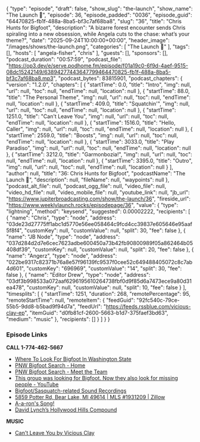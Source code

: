 {
  "type": "episode",
  "draft": false,
  "show_slug": "the-launch",
  "show_name": "The Launch 🚀",
  "episode": 36,
  "episode_padded": "0036",
  "episode_guid": "64470825-fb1f-488a-8ba5-bf3c7af68ba8",
  "slug": "36",
  "title": "Chris Hunts for Bigfoot",
  "description": "A bizarre forest encounter sends Chris spiraling into a new obsession, while Angela cuts to the chase: what’s your theme?",
  "date": "2025-09-24T10:00:00+00:00",
  "header_image": "/images/shows/the-launch.png",
  "categories": [
    "The Launch 🚀"
  ],
  "tags": [],
  "hosts": [
    "angela-fisher",
    "chris"
  ],
  "guests": [],
  "sponsors": [],
  "podcast_duration": "00:57:59",
  "podcast_file": "https://op3.dev/e/serve.podhome.fm/episode/f01a19c0-6f9d-4aef-9515-08dc15242149/63894277443647799464470825-fb1f-488a-8ba5-bf3c7af68ba8.mp3",
  "podcast_bytes": 83815901,
  "podcast_chapters": {
    "version": "1.2.0",
    "chapters": [
      {
        "startTime": 0.0,
        "title": "Intro",
        "img": null,
        "url": null,
        "toc": null,
        "endTime": null,
        "location": null
      },
      {
        "startTime": 88.0,
        "title": "The Personal Theme",
        "img": null,
        "url": null,
        "toc": null,
        "endTime": null,
        "location": null
      },
      {
        "startTime": 409.0,
        "title": "Squatchin'",
        "img": null,
        "url": null,
        "toc": null,
        "endTime": null,
        "location": null
      },
      {
        "startTime": 1251.0,
        "title": "Can't Leave You",
        "img": null,
        "url": null,
        "toc": null,
        "endTime": null,
        "location": null
      },
      {
        "startTime": 1516.0,
        "title": "Hello, Caller",
        "img": null,
        "url": null,
        "toc": null,
        "endTime": null,
        "location": null
      },
      {
        "startTime": 2559.0,
        "title": "Boosts",
        "img": null,
        "url": null,
        "toc": null,
        "endTime": null,
        "location": null
      },
      {
        "startTime": 3033.0,
        "title": "Play Paradiso",
        "img": null,
        "url": null,
        "toc": null,
        "endTime": null,
        "location": null
      },
      {
        "startTime": 3212.0,
        "title": "Garmonbozia!",
        "img": null,
        "url": null,
        "toc": null,
        "endTime": null,
        "location": null
      },
      {
        "startTime": 3395.0,
        "title": "Outro",
        "img": null,
        "url": null,
        "toc": null,
        "endTime": null,
        "location": null
      }
    ],
    "author": null,
    "title": "36: Chris Hunts for Bigfoot",
    "podcastName": "The Launch 🚀",
    "description": null,
    "fileName": null,
    "waypoints": null
  },
  "podcast_alt_file": null,
  "podcast_ogg_file": null,
  "video_file": null,
  "video_hd_file": null,
  "video_mobile_file": null,
  "youtube_link": null,
  "jb_url": "https://www.jupiterbroadcasting.com/show/the-launch/36",
  "fireside_url": "https://www.weeklylaunch.rocks/episodepage/36",
  "value": {
    "type": "lightning",
    "method": "keysend",
    "suggested": 0.00002222,
    "recipients": [
      {
        "name": "Chris",
        "type": "node",
        "address": "03de23d27775ff1abc1d5770e56ee058464c9fcd4cc39837e605646e95aaf5f8f4",
        "customKey": null,
        "customValue": null,
        "split": 30,
        "fee": false
      },
      {
        "name": "JB Node",
        "type": "node",
        "address": "037d284d2d7e6cec7623adbe600450a73b42fb90800989f05a862464b05408df39",
        "customKey": null,
        "customValue": null,
        "split": 20,
        "fee": false
      },
      {
        "name": "Angerz",
        "type": "node",
        "address": "022be9317c82371b76a8e57f96139fc9537f0cee52c649488405072c8c7ab4d601",
        "customKey": "696969",
        "customValue": "14",
        "split": 30,
        "fee": false
      },
      {
        "name": "Editor Drew",
        "type": "node",
        "address": "03df3b998533a072aaf6296195610264738fbf0d9f85d6a7473ece9a80d31ea478",
        "customKey": null,
        "customValue": null,
        "split": 10,
        "fee": false
      }
    ],
    "timesplits": [
      {
        "startTime": 1251,
        "duration": 268,
        "remotePercentage": 95,
        "remoteStartTime": null,
        "remoteItem": {
          "feedGuid": "92fc540c-79ce-55b5-9dd8-b5bad9f94d7a",
          "feedUrl": "https://feeds.rssblue.com/vicious-clay-ep",
          "itemGuid": "d0fb81cf-2600-5663-b1d7-375faef3bd63",
          "medium": "music"
        },
        "recipients": []
      }
    ]
  }
}


### Episode Links

**CALL 1-774-462-5667**

* [Where To Look For Bigfoot In Washington State](https://kpq.com/where-to-find-a-bigfoot-in-washington-state/)
* [PNW Bigfoot Search - Home](https://www.pnwbigfootsearch.com/)
* [PNW Bigfoot Search - Meet the Team](https://www.pnwbigfootsearch.com/meet-the-team)
* [This group was looking for Bigfoot. Now they also look for missing people - YouTube](https://www.youtube.com/watch?v=L4Jj9Ep6syM)
* [Bigfoot/Sasquatch-related Sound Recordings](https://www.bfro.net/avevid/sierrasounds/911.asp#911)
* [5859 Potter Rd, Bear Lake, MI 49614 | MLS #1931209 | Zillow](https://www.zillow.com/homedetails/5859-Potter-Rd-Bear-Lake-MI-49614/225518973_zpid/)
* [A-a-ron's Song!](https://suno.com/s/kyq95ISMogk6RRTL)
* [David Lynch’s Hollywood Hills Compound](https://www.zillow.com/homedetails/7017-Senalda-Rd-Los-Angeles-CA-90068/20803620_zpid/)

**MUSIC**

* [Can't Leave You by Vicious Clay](https://podcastindex.org/podcast/7449903?episode=42694890693)
